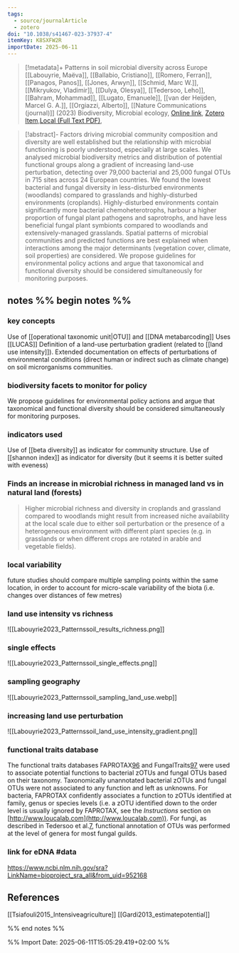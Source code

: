 ```yaml
---
tags:
  - source/journalArticle
  - zotero
doi: "10.1038/s41467-023-37937-4"
itemKey: K8SXFW2R
importDate: 2025-06-11
---
```

>[!metadata]+
> Patterns in soil microbial diversity across Europe
> [[Labouyrie, Maëva]], [[Ballabio, Cristiano]], [[Romero, Ferran]], [[Panagos, Panos]], [[Jones, Arwyn]], [[Schmid, Marc W.]], [[Mikryukov, Vladimir]], [[Dulya, Olesya]], [[Tedersoo, Leho]], [[Bahram, Mohammad]], [[Lugato, Emanuele]], [[van der Heijden, Marcel G. A.]], [[Orgiazzi, Alberto]], 
> [[Nature Communications (journal)]] (2023)
> Biodiversity, Microbial ecology, 
> [Online link](https://www.nature.com/articles/s41467-023-37937-4), [Zotero Item](zotero://select/library/items/K8SXFW2R),[Local (Full Text PDF)](file://C:/Users/aburg/Documents/references/zotero/storage/MKPVX8BI/Labouyrie2023_Patternssoil.pdf),

>[!abstract]-
>Factors driving microbial community composition and diversity are well established but the relationship with microbial functioning is poorly understood, especially at large scales. We analysed microbial biodiversity metrics and distribution of potential functional groups along a gradient of increasing land-use perturbation, detecting over 79,000 bacterial and 25,000 fungal OTUs in 715 sites across 24 European countries. We found the lowest bacterial and fungal diversity in less-disturbed environments (woodlands) compared to grasslands and highly-disturbed environments (croplands). Highly-disturbed environments contain significantly more bacterial chemoheterotrophs, harbour a higher proportion of fungal plant pathogens and saprotrophs, and have less beneficial fungal plant symbionts compared to woodlands and extensively-managed grasslands. Spatial patterns of microbial communities and predicted functions are best explained when interactions among the major determinants (vegetation cover, climate, soil properties) are considered. We propose guidelines for environmental policy actions and argue that taxonomical and functional diversity should be considered simultaneously for monitoring purposes.

## notes %% begin notes %%
### key concepts
Use of [[operational taxonomic unit|OTU]] and [[DNA metabarcoding]]
Uses [[LUCAS]]
Definition of a land-use perturbation gradient (related to [[land use intensity]]).
Extended documentation on effects of perturbations of environmental conditions (direct human or indirect such as climate change) on soil microrganisms communities.
### biodiversity facets to monitor for policy
We propose guidelines for environmental policy actions and argue that taxonomical and functional diversity should be considered simultaneously for monitoring purposes.
### indicators used
Use of [[beta diversity]] as indicator for community structure.
Use of [[shannon index]] as indicator for diversity (but it seems it is better suited with eveness)
### Finds an increase in microbial richness in managed land vs in natural land (forests)
> Higher microbial richness and diversity in croplands and grassland compared to woodlands might result from increased niche availability at the local scale due to either soil perturbation or the presence of a heterogeneous environment with different plant species (e.g. in grasslands or when different crops are rotated in arable and vegetable fields).
### local variability
future studies should compare multiple sampling points within the same location, in order to account for micro-scale variability of the biota (i.e. changes over distances of few metres)
### land use intensity vs richness
![[Labouyrie2023_Patternssoil_results_richness.png]]
### single effects
![[Labouyrie2023_Patternssoil_single_effects.png]]
### sampling geography
![[Labouyrie2023_Patternssoil_sampling_land_use.webp]]
### increasing land use perturbation
![[Labouyrie2023_Patternssoil_land_use_intensity_gradient.png]]
### functional traits database
The functional traits databases FAPROTAX[96](https://www.nature.com/articles/s41467-023-37937-4#ref-CR96 "Louca, S., Parfrey, L. W. & Doebeli, M. Decoupling function and taxonomy in the global ocean microbiome. Science 353, 1272–1277 (2016).") and FungalTraits[97](https://www.nature.com/articles/s41467-023-37937-4#ref-CR97 "Põlme, S. et al. FungalTraits: a user-friendly traits database of fungi and fungus-like stramenopiles. Fungal Diversity 105, 1–16 (2020).") were used to associate potential functions to bacterial zOTUs and fungal OTUs based on their taxonomy. Taxonomically unannotated bacterial zOTUs and fungal OTUs were not associated to any function and left as unknowns. For bacteria, FAPROTAX confidently associates a function to zOTUs identified at family, genus or species levels (i.e. a zOTU identified down to the order level is usually ignored by FAPROTAX, see the _Instructions_ section on [http://www.loucalab.com](http://www.loucalab.com)). For fungi, as described in Tedersoo et al.[7](https://www.nature.com/articles/s41467-023-37937-4#ref-CR7 "Hunt, H. W. & Wall, D. H. Modelling the effects of loss of soil biodiversity on ecosystem function: BIODIVERSITY and ECOSYSTEM FUNCTION. Glob. Change Biol. 8, 33–50 (2002)."), functional annotation of OTUs was performed at the level of genera for most fungal guilds.
### link for eDNA #data
 https://www.ncbi.nlm.nih.gov/sra?LinkName=bioproject_sra_all&from_uid=952168
## References
[[Tsiafouli2015_Intensiveagriculture]]
[[Gardi2013_estimatepotential]]

%% end notes %%

%% Import Date: 2025-06-11T15:05:29.419+02:00 %%
